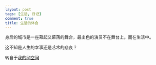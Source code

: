```yaml
---
layout: post
tags: [生活, 日记]
comment: true
title: 生活的体会
---
```


身后的城市是一座幕起又幕落的舞台，最出色的演员不在舞台上，而在生活中。

这不知是人生的幸事还是艺术的悲哀？


转自于[我的51空间](http://home.51.com/cailiwei712/diary/item/10000129.html)

